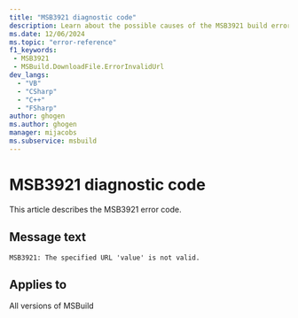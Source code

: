 ```yaml
---
title: "MSB3921 diagnostic code"
description: Learn about the possible causes of the MSB3921 build error, and get troubleshooting tips.
ms.date: 12/06/2024
ms.topic: "error-reference"
f1_keywords:
 - MSB3921
 - MSBuild.DownloadFile.ErrorInvalidUrl
dev_langs:
  - "VB"
  - "CSharp"
  - "C++"
  - "FSharp"
author: ghogen
ms.author: ghogen
manager: mijacobs
ms.subservice: msbuild
---
```


# MSB3921 diagnostic code

<!-- :::ErrorDefinitionDescription::: -->
<!-- :::editable-content name="introDescription"::: -->
This article describes the MSB3921 error code.
<!-- :::editable-content-end::: -->

## Message text

`MSB3921: The specified URL 'value' is not valid.`

<!-- :::editable-content name="postOutputDescription"::: -->
<!--
{StrBegin="MSB3921: "}
-->
<!-- :::editable-content-end::: -->
<!-- :::ErrorDefinitionDescription-end::: -->

## Applies to

All versions of MSBuild
